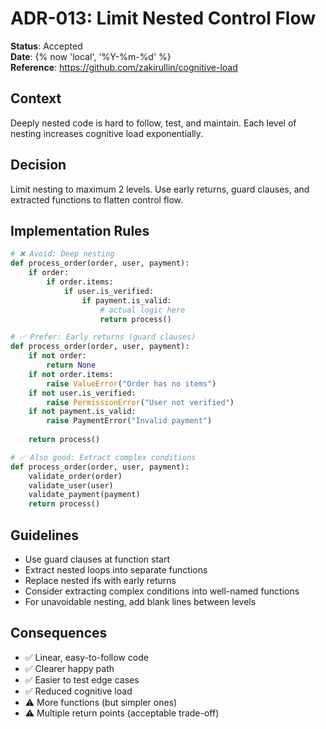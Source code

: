 # ADR-013: Limit Nested Control Flow

**Status**: Accepted  
**Date**: {% now 'local', '%Y-%m-%d' %}  
**Reference**: https://github.com/zakirullin/cognitive-load

## Context
Deeply nested code is hard to follow, test, and maintain. Each level of nesting increases cognitive load exponentially.

## Decision
Limit nesting to maximum 2 levels. Use early returns, guard clauses, and extracted functions to flatten control flow.

## Implementation Rules
```python
# ❌ Avoid: Deep nesting
def process_order(order, user, payment):
    if order:
        if order.items:
            if user.is_verified:
                if payment.is_valid:
                    # actual logic here
                    return process()

# ✅ Prefer: Early returns (guard clauses)
def process_order(order, user, payment):
    if not order:
        return None
    if not order.items:
        raise ValueError("Order has no items")
    if not user.is_verified:
        raise PermissionError("User not verified")
    if not payment.is_valid:
        raise PaymentError("Invalid payment")
    
    return process()

# ✅ Also good: Extract complex conditions
def process_order(order, user, payment):
    validate_order(order)
    validate_user(user)
    validate_payment(payment)
    return process()
```

## Guidelines
- Use guard clauses at function start
- Extract nested loops into separate functions
- Replace nested ifs with early returns
- Consider extracting complex conditions into well-named functions
- For unavoidable nesting, add blank lines between levels

## Consequences
- ✅ Linear, easy-to-follow code
- ✅ Clearer happy path
- ✅ Easier to test edge cases
- ✅ Reduced cognitive load
- ⚠️ More functions (but simpler ones)
- ⚠️ Multiple return points (acceptable trade-off)
